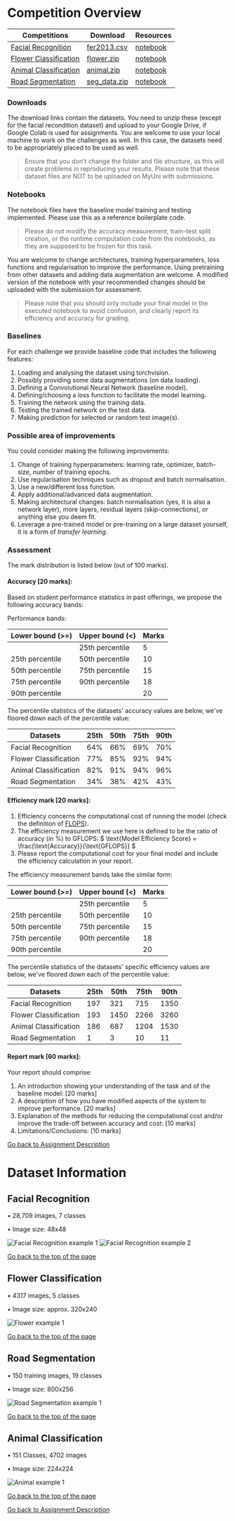 # Competition Overview

| Competitions                                    | Download                                                                           | Resources                                                       |
|-------------------------------------------------|------------------------------------------------------------------------------------|-----------------------------------------------------------------|
| [Facial Recognition](#facial-recognition)       | [fer2013.csv](https://myuni.adelaide.edu.au/courses/105236/files/17443097?wrap=1)  | [notebook](resources/Facial_Expression_Recognition_2025.ipynb)  |
| [Flower Classification](#flower-classification) | [flower.zip](https://myuni.adelaide.edu.au/courses/105236/files/17442946?wrap=1)   | [notebook](resources/Flower_Classification_2025.ipynb)          |
| [Animal Classification](#road-segmentation)     | [animal.zip](https://myuni.adelaide.edu.au/courses/105236/files/17443070?wrap=1)   | [notebook](resources/Animal_Classification_2025.ipynb)          |
| [Road Segmentation](#animal-classification)     | [seg_data.zip](https://myuni.adelaide.edu.au/courses/105236/files/17443098?wrap=1) | [notebook](resources/Segmentation_2025.ipynb)                   | 

### Downloads
The download links contain the datasets. 
You need to unzip these (except for the facial recondition dataset) and upload to your Google Drive, if Google Colab is used for assignments. 
You are welcome to use your local machine to work on the challenges as well. 
In this case, the datasets need to be appropriately placed to be used as well. 
> Ensure that you don't change the folder and file structure, as this will create problems in reproducing your results.
> Please note that these dataset files are NOT to be uploaded on MyUni with submissions.

### Notebooks
The notebook files have the baseline model training and testing implemented. 
Please use this as a reference boilerplate code.

> Please do not modify the accuracy measurement, train-test split creation, or the runtime computation code from the notebooks, 
as they are supposed to be frozen for this task. 

You are welcome to change architectures, training hyperparameters, loss functions and regularisation to improve the performance. 
Using pretraining from other datasets and adding data augmentation are welcome. 
A modified version of the notebook with your recommended changes should be uploaded with the submission for assessment. 

> Please note that you should only include your final model in the executed notebook to avoid confusion, 
and clearly report its efficiency and accuracy for grading.

### Baselines

For each challenge we provide baseline code that includes the following features:

1. Loading and analysing the dataset using torchvision.
2. Possibly providing some data augmentations (on data loading).
3. Defining a Convolutional Neural Network (baseline model).
4. Defining/choosing a loss function to facilitate the model learning.
5. Training the network using the training data.
6. Testing the trained network on the test data.
7. Making prediction for selected or random test image(s).

### Possible area of improvements

You could consider making the following improvements:

1. Change of training hyperparameters: learning rate, optimizer, batch-size, number of training epochs.
2. Use regularisation techniques such as dropout and batch normalisation.
3. Use a new/different loss function.
4. Apply additional/advanced data augmentation.
5. Making architectural changes: batch normalisation (yes, it is also a network layer), more layers, residual layers (skip-connections), or anything else you deem fit.
6. Leverage a pre-trained model or pre-training on a large dataset yourself, it is a form of *transfer learning*.

### Assessment

The mark distribution is listed below (out of 100 marks).

#### Accuracy [20 marks]: 

Based on student performance statistics in past offerings, we propose the following accuracy bands:

Performance bands:

| Lower bound (>=) | Upper bound (<) | Marks |
|------------------|-----------------|-------|
|                  | 25th percentile | 5     |
| 25th percentile  | 50th percentile | 10    |
| 50th percentile  | 75th percentile | 15    |
| 75th percentile  | 90th percentile | 18    |
| 90th percentile  |                 | 20    |

The percentile statistics of the datasets' accuracy values are below, we've floored down each of the percentile value:

| Datasets              | 25th | 50th | 75th | 90th |
|-----------------------|------|------|------|------|
| Facial Recognition    | 64%  | 66%  | 69%  | 70%  |
| Flower Classification | 77%  | 85%  | 92%  | 94%  |
| Animal Classification | 82%  | 91%  | 94%  | 96%  |
| Road Segmentation     | 34%  | 38%  | 42%  | 43%  |

#### Efficiency mark [20 marks]:
1. Efficiency concerns the computational cost of running the model (check the definition of [FLOPS](https://en.wikipedia.org/wiki/FLOPS)). 
2. The efficiency measurement we use here is defined to be the ratio of accuracy (in %) to GFLOPS:
$
 \text{Model Efficiency Score} = \frac{\text{Accuracy}}{\text{GFLOPS}}
$
3. Please report the computational cost for your final model and include the efficiency calculation in your report. 

The efficiency measurement bands take the similar form:

| Lower bound (>=) | Upper bound (<) | Marks |
|------------------|-----------------|-------|
|                  | 25th percentile | 5     |
| 25th percentile  | 50th percentile | 10    |
| 50th percentile  | 75th percentile | 15    |
| 75th percentile  | 90th percentile | 18    |
| 90th percentile  |                 | 20    |

The percentile statistics of the datasets' specific efficiency values are below, we've floored down each of the percentile value:

| Datasets              | 25th | 50th | 75th | 90th |
|-----------------------|------|------|------|------|
| Facial Recognition    | 197  | 321  | 715  | 1350 |
| Flower Classification | 193  | 1450 | 2266 | 3260 |
| Animal Classification | 186  | 687  | 1204 | 1530 |
| Road Segmentation     | 1    | 3    | 10   | 11   |

#### Report mark [60 marks]:
Your report should comprise:
1. An introduction showing your understanding of the task and of the baseline model: [20 marks]
2. A description of how you have modified aspects of the system to improve performance. [20 marks]
3. Explanation of the methods for reducing the computational cost and/or improve the trade-off between accuracy and cost: [10 marks] 
4. Limitations/Conclusions: [10 marks]

[Go back to Assignment Description](README.md)

# Dataset Information

## Facial Recognition

• 28,709 images, 7 classes

• Image size: 48x48

![Facial Recognition example 1](resources/facial_recognition_1.jpg)
![Facial Recognition example 2](resources/facial_recognition_2.jpg)

[Go back to the top of the page](#competition-overview)

## Flower Classification

• 4317 images, 5 classes

• Image size: approx. 320x240


![Flower example 1](resources/flower_1.jpg)

[Go back to the top of the page](#competition-overview)

## Road Segmentation
• 150 training images, 19 classes

• Image size: 800x256


![Road Segmentation example 1](resources/road_segmentation_1.jpg)


[Go back to the top of the page](#competition-overview)

## Animal Classification

• 151 Classes, 4702 images

• Image size: 224x224

![Animal example 1](resources/animal_1.jpg)

[Go back to the top of the page](#competition-overview)

[Go back to Assignment Description](README.md)